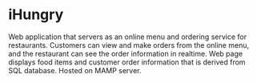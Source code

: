 # iHungry
Web application that servers as an online menu and ordering service for restaurants. Customers can view and make orders from the online menu, and the restaurant can see the order information in realtime. Web page displays food items and customer order information that is derived from SQL database. Hosted on MAMP server.
